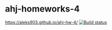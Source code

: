 # ahj-homeworks-4
https://aleks903.github.io/ahj-hw-4/
[![Build status](https://ci.appveyor.com/api/projects/status/4ynaf4ii13gldhh2?svg=true)](https://ci.appveyor.com/project/aleks903/ahj-hw-4)
